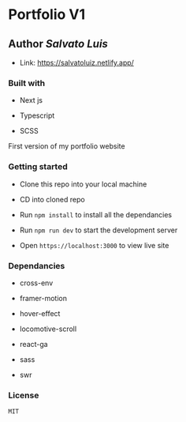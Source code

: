# Portfolio V1

## Author *Salvato Luis*

* Link: https://salvatoluiz.netlify.app/

### Built with

* Next js

* Typescript

* SCSS

First version of my portfolio website

### Getting started

* Clone this repo into your local machine

* CD into cloned repo

* Run `npm install` to install all the dependancies

* Run `npm run dev` to start the development server

* Open `https://localhost:3000` to view live site

### Dependancies

* cross-env

* framer-motion

* hover-effect

* locomotive-scroll

* react-ga

* sass

 * swr
 
 ### License

`MIT`
